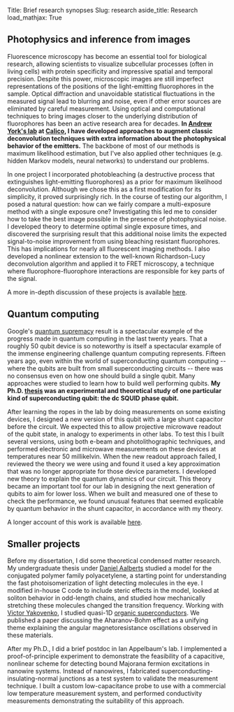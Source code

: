 Title: Brief research synopses
Slug: research
aside_title: Research
load_mathjax: True

<h2 id='photophysics'>Photophysics and inference from images</h2>

Fluorescence microscopy has become an essential tool for biological
research, allowing scientists to visualize subcellular processes
(often in living cells) with protein specificity and impressive
spatial and temporal precision.  Despite this power, microscopic
images are still imperfect representations of the positions of the
light-emitting fluorophores in the sample. Optical diffraction and
unavoidable statistical fluctuations in the measured signal lead to
blurring and noise, even if other error sources are eliminated by
careful measurement. Using optical and computational techniques to
bring images closer to the underlying distribution of fluorophores has
been an active research area for decades. __In [Andrew York's lab](
https://andrewgyork.github.io/) at [Calico](
https://www.calicolabs.com), I have developed approaches to augment
classic deconvolution techniques with extra information about the
photophysical behavior of the emitters.__ The backbone of most of our
methods is maximum likelihood estimation, but I've also applied other
techniques (e.g. hidden Markov models, neural networks) to understand
our problems.

In one project I incorporated photobleaching (a destructive process
that extinguishes light-emitting fluorophores) as a prior for maximum
likelihood deconvolution. Although we chose this as a first
modification for its simplicity, it proved surprisingly rich. In the
course of testing our algorithm, I posed a natural question: how can
we fairly compare a multi-exposure method with a single exposure one?
Investigating this led me to consider how to take the best image
possible in the presence of photophysical noise. I developed theory to
determine optimal single exposure times, and discovered the surprising
result that this additional noise limits the expected signal-to-noise
improvement from using bleaching resistant fluorophores. This has
implications for nearly all fluorescent imaging methods. I also
developed a nonlinear extension to the well-known Richardson-Lucy
deconvolution algorithm and applied it to FRET microscopy, a
technique where fluorophore-fluorophore interactions are responsible
for key parts of the signal.

A more in-depth discussion of these
projects is available [here]({filename}microscopy_summary.md).

<h2 id="quantumcomp">Quantum computing</h2>

Google's [quantum supremacy](https://ai.googleblog.com/2019/10/quantum-supremacy-using-programmable.html) result is a spectacular example of the progress
made in quantum computing in the last twenty years. That a roughly 50 qubit
device is so noteworthy is itself a spectacular example of the immense
engineering challenge quantum computing represents. Fifteen years ago,
even within the world of superconducting quantum computing -- where the
qubits are built from small superconducting circuits -- there was no
consensus even on how one should build a single qubit. Many
approaches were studied to learn how to build well performing qubits.
__My Ph.D. [thesis](https://drum.lib.umd.edu/handle/1903/14932) was
an experimental and theoretical study of one particular kind of
superconducting qubit: the dc SQUID phase qubit.__

After learning the ropes in the lab by doing measurements on some
existing devices, I designed a new
version of this qubit with a large shunt capacitor before the circuit.
We expected this to allow projective microwave readout of
the qubit state, in analogy to experiments in other labs. To test this
I built several
versions, using both e-beam and photolithographic techniques, and performed
electronic and microwave measurements on these devices at temperatures
near 50 millikelvin. When the new
readout approach failed, I reviewed the theory we were using and found it
used a key approximation that was no longer appropriate for those device
parameters. I developed new theory to explain the quantum
dynamics of our circuit. This theory became an important tool for our
lab in designing the next generation of qubits to aim for lower loss.
When we built and measured one of these to check the performance, we found
unusual features that seemed explicable by quantum behavior in the shunt
capacitor, in accordance with my theory.

A longer account of this work is available [here]({filename}qc_summary.md).

<h2>Smaller projects</h2>

Before my dissertation, I did some theoretical condensed matter
research.  My undergraduate thesis under [Daniel
Aalberts](http:\\panic.williams.edu) studied a model for the
conjugated polymer family polyacetylene, a starting point for
understanding the fast photoisomerization of light detecting molecules
in the eye. I modified in-house C code to include steric effects in
the model, looked at soliton behavior in odd-length chains, and
studied how mechanically stretching these molecules changed the
transition frequency. Working with [Victor
Yakovenko](http://physics.umd.edu/~yakovenk/), I studied quasi-1D
[organic superconductors](
https://en.wikipedia.org/wiki/Organic_superconductor). We published a
paper discussing the Aharanov-Bohm effect as a unifying theme
explaining the angular magnetoresistance oscillations observed in
these materials.

After my Ph.D., I did a brief postdoc in Ian Appelbaum's lab. I
implemented a proof-of-principle experiment to demonstrate the
feasibility of a capacitive, nonlinear scheme for detecting bound
Majorana fermion excitations in nanowire systems. Instead of
nanowires, I fabricated superconducting-insulating-normal junctions as
a test system to validate the measurement technique. I built a custom
low-capacitance probe to use with a commercial low temperature
measurement system, and performed conductivity measurements
demonstrating the suitability of this approach.